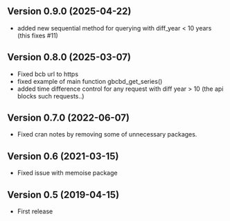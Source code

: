 ## Version 0.9.0  (2025-04-22)

- added new sequential method for querying with diff_year < 10 years (this fixes #11)


## Version 0.8.0  (2025-03-07)

- Fixed bcb url to https
- fixed  example of main function gbcbd_get_series()
- added time difference control for any request with diff year > 10 (the api blocks such requests..)

## Version 0.7.0  (2022-06-07)

- Fixed cran notes by removing some of unnecessary packages.

## Version 0.6  (2021-03-15)

- Fixed issue with memoise package

## Version 0.5  (2019-04-15)

- First release
